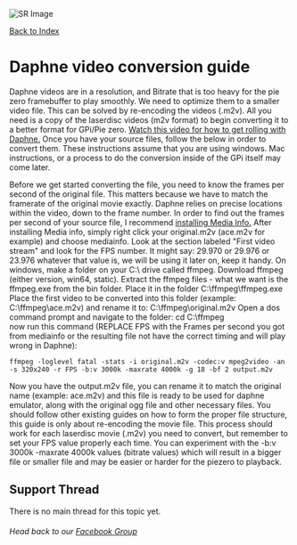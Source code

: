 ![SR Image](https://sinisterspatula.github.io/SuperRetropieGuides/images/SRimage-short.jpg)

[Back to Index](https://sinisterspatula.github.io/SuperRetropieGuides/)

# Daphne video conversion guide

Daphne videos are in a resolution, and Bitrate that is too heavy for the pie zero framebuffer to play smoothly.  We need to optimize them to a smaller video file.  This can be solved by re-encoding the videos (.m2v).  All you need is a copy of the laserdisc videos (m2v format) to begin converting it to a better format for GPi/Pie zero.  [Watch this video for how to get rolling with Daphne.](https://www.youtube.com/watch?v=WKkkwk74Arc)  Once you have your source files, follow the below in order to convert them.  These instructions assume that you are using windows.  Mac instructions, or a process to do the conversion inside of the GPi itself may come later.

Before we get started converting the file, you need to know the frames per second of the original file.  This matters because we have to match the framerate of the original movie exactly.  Daphne relies on precise locations within the video, down to the frame number.  In order to find out the frames per second of your source file, I recommend [installing Media Info.](https://mediaarea.net/en/MediaInfo)  After installing Media info, simply right click your original.m2v (ace.m2v for example) and choose mediainfo.  Look at the section labeled "First video stream" and look for the FPS number.  It might say: 29.970 or 29.976 or 23.976 whatever that value is, we will be using it later on, keep it handy.
On windows, make a folder on your C:\ drive called ffmpeg.
Download ffmpeg (either version, win64, static).
Extract the ffmpeg files - what we want is the ffmpeg.exe from the bin folder.  Place it in the folder C:\ffmpeg\ffmpeg.exe
Place the first video to be converted into this folder (example: C:\ffmpeg\ace.m2v) and rename it to: C:\ffmpeg\original.m2v
Open a dos command prompt and navigate to the folder: cd C:\ffmpeg\
now run this command (REPLACE FPS with the Frames per second you got from mediainfo or the resulting file not have the correct timing and will play wrong in Daphne):

```
ffmpeg -loglevel fatal -stats -i original.m2v -codec:v mpeg2video -an -s 320x240 -r FPS -b:v 3000k -maxrate 4000k -g 18 -bf 2 output.m2v
```

Now you have the output.m2v file, you can rename it to match the original name (example: ace.m2v) and this file is ready to be used for daphne emulator, along with the original ogg file and other necessary files.  You should follow other existing guides on how to form the proper file structure, this guide is only about re-encoding the movie file.  This process should work for each laserdisc movie (.m2v) you need to convert, but remember to set your FPS value properly each time.  You can experiment with the -b:v 3000k -maxrate 4000k values (bitrate values) which will result in a bigger file or smaller file and may be easier or harder for the piezero to playback.


## Support Thread
There is no main thread for this topic yet.

###### Head back to our [Facebook Group](https://www.facebook.com/groups/SuperRetroPie/)
